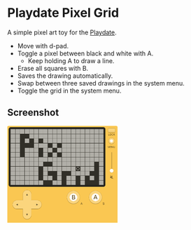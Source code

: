 # Playdate Pixel Grid

A simple pixel art toy for the [Playdate](https://play.date/).

- Move with d-pad.
- Toggle a pixel between black and white with A.
  - Keep holding A to draw a line.
- Erase all squares with B.
- Saves the drawing automatically.
- Swap between three saved drawings in the system menu.
- Toggle the grid in the system menu.

## Screenshot

<img src="playdate@2x.png" width="50%">
